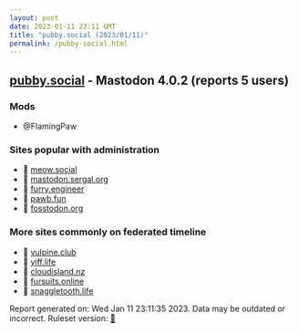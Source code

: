 ```yaml
---
layout: post
date: 2023-01-11 23:11 GMT
title: "pubby.social (2023/01/11)"
permalink: /pubby-social.html
---
```



## [pubby.social](https://pubby.social) - Mastodon 4.0.2 (reports 5 users)

### Mods
 * @FlamingPaw

### Sites popular with administration

* 🐘 [meow.social](/meow-social.html)
* 🐘 [mastodon.sergal.org](/mastodon-sergal-org.html)
* 🐘 [furry.engineer](/furry-engineer.html)
* 🐘 [pawb.fun](/pawb-fun.html)
* 🐘 [fosstodon.org](/fosstodon-org.html)

### More sites commonly on federated timeline

* 🐘 [vulpine.club](/vulpine-club.html)
* 🐘 [yiff.life](/yiff-life.html)
* 🐘 [cloudisland.nz](/cloudisland-nz.html)
* 🐘 [fursuits.online](/fursuits-online.html)
* 🐘 [snaggletooth.life](/snaggletooth-life.html)

Report generated on: Wed Jan 11 23:11:35 2023. Data may be outdated or incorrect.
Ruleset version: [🧁](/version-cupcake)
